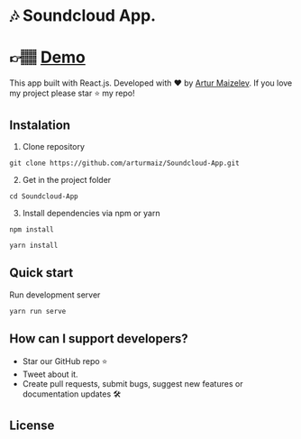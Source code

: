 # 🎶 Soundcloud App.

# 👉🏽 [Demo](https://5cec4231a5e4b6ecd190d44b--maizcloud.netlify.com/)

This app built with React.js. 
Developed with ❤️ by [Artur Maizelev](https://www.arturmaiz.com/). 
If you love my project please star ⭐️ my repo!

## Instalation 

1. Clone repository
```shell
git clone https://github.com/arturmaiz/Soundcloud-App.git
```
2. Get in the project folder
```shell
cd Soundcloud-App
```
3. Install dependencies via npm or yarn
```shell
npm install
```
```shell
yarn install
```

## Quick start
Run development server
```shell
yarn run serve
```

## How can I support developers?
- Star our GitHub repo :star:
- Tweet about it.
- Create pull requests, submit bugs, suggest new features or documentation updates 🛠

## License
